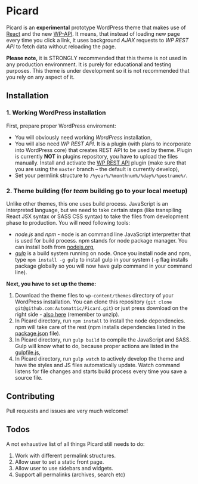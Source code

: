 # Picard

Picard is an **experimental** prototype WordPress theme that makes use of [React](http://facebook.github.io/react/) and the new [WP-API](http://wp-api.org/).
It means, that instead of loading new page every time you click a link, it uses background *AJAX* requests to *WP REST API* to fetch data without reloading the page.

**Please note,** it is STRONGLY recommended that this theme is not used in any production environment. It is purely for educational and testing purposes. This theme is under development so it is not recommended that you rely on any aspect of it.

## Installation

### 1. Working WordPress installation
First, prepare proper WordPress enviroment:

* You will obviously need working *WordPress* installation,
* You will also need *WP REST API*. It is a plugin (with plans to incorporate into WordPress core) that creates REST API to be used by theme. Plugin is currently **NOT** in plugins repository, you have to upload the files manually. Install and activate the [WP REST API](https://github.com/WP-API/WP-API/tree/master) plugin (make sure that you are using the `master` branch – the default is currently develop),
* Set your permlink structure to `/%year%/%monthnum%/%day%/%postname%/`.

### 2. Theme building (for _team_ building go to your local meetup)
Unlike other themes, this one uses build process. JavaScript is an interpreted language, but we need to take certain steps (like transpiling React JSX syntax or SASS CSS syntax) to take the files from development phase to production. You will need following tools:

* *node.js* and *npm* - node is an command line JavaScript interpretter that is used for build process. npm stands for node package manager. You can install both from [nodejs.org](https://nodejs.org/download/),
* *[gulp](http://gulpjs.com/)* is a build system running on node. Once you install node and npm, type `npm install -g gulp` to install gulp in your system (`-g` flag installs package globally so you will now have gulp command in your command line). 

**Next, you have to set up the theme:**

1. Download the theme files to `wp-content/themes` directory of your WordPress installation. You can clone this repository (`git clone git@github.com:Automattic/Picard.git`) or just press download on the right side - [also here](https://github.com/Automattic/Picard/archive/master.zip) (remember to unzip).
2. In Picard directory, run `npm install` to install the node dependencies. npm will take care of the rest (npm installs dependencies listed in the [package.json](./package.json) file).
3. In Picard directory, run `gulp build` to compile the JavaScript and SASS. Gulp will know what to do, because proper actions are listed in the [gulpfile.js](./gulpfile.js),
4. In Picard directory, run `gulp watch` to actively develop the theme and have the styles and JS files automatically update. Watch command listens for file changes and starts build process every time you save a source file.


## Contributing

Pull requests and issues are very much welcome!

## Todos

A not exhaustive list of all things Picard still needs to do:

1. Work with different permalink structures.
2. Allow user to set a static front page.
3. Allow user to use sidebars and widgets.
4. Support all permalinks (archives, search etc)